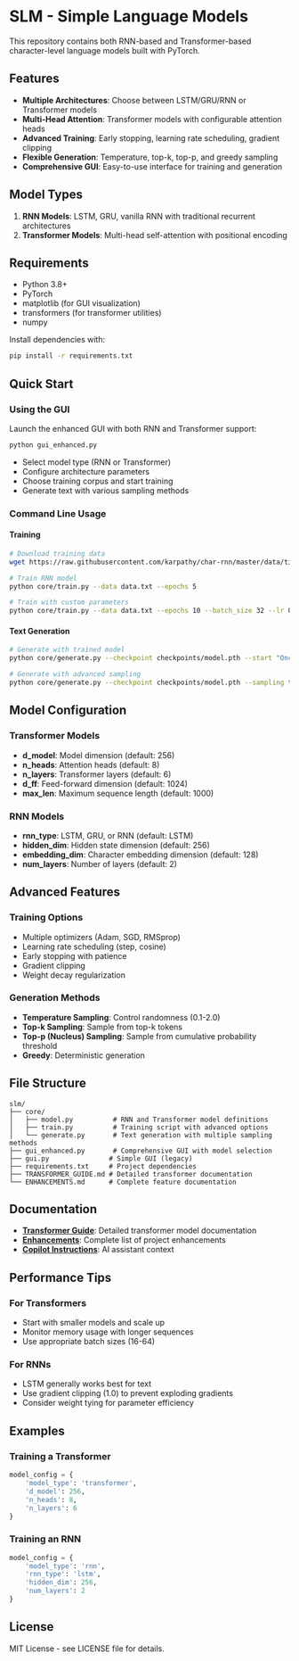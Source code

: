 # SLM - Simple Language Models

This repository contains both RNN-based and Transformer-based character-level language models built with PyTorch.

## Features
- **Multiple Architectures**: Choose between LSTM/GRU/RNN or Transformer models
- **Multi-Head Attention**: Transformer models with configurable attention heads
- **Advanced Training**: Early stopping, learning rate scheduling, gradient clipping
- **Flexible Generation**: Temperature, top-k, top-p, and greedy sampling
- **Comprehensive GUI**: Easy-to-use interface for training and generation

## Model Types
1. **RNN Models**: LSTM, GRU, vanilla RNN with traditional recurrent architectures
2. **Transformer Models**: Multi-head self-attention with positional encoding

## Requirements
- Python 3.8+
- PyTorch
- matplotlib (for GUI visualization)
- transformers (for transformer utilities)
- numpy

Install dependencies with:

```bash
pip install -r requirements.txt
```

## Quick Start

### Using the GUI
Launch the enhanced GUI with both RNN and Transformer support:

```bash
python gui_enhanced.py
```

- Select model type (RNN or Transformer)
- Configure architecture parameters
- Choose training corpus and start training
- Generate text with various sampling methods

### Command Line Usage

#### Training
```bash
# Download training data
wget https://raw.githubusercontent.com/karpathy/char-rnn/master/data/tinyshakespeare/input.txt -O data.txt

# Train RNN model
python core/train.py --data data.txt --epochs 5

# Train with custom parameters
python core/train.py --data data.txt --epochs 10 --batch_size 32 --lr 0.001
```

#### Text Generation
```bash
# Generate with trained model
python core/generate.py --checkpoint checkpoints/model.pth --start "Once upon a time" --length 200

# Generate with advanced sampling
python core/generate.py --checkpoint checkpoints/model.pth --sampling top_p --temperature 0.8 --top_p 0.9
```

## Model Configuration

### Transformer Models
- **d_model**: Model dimension (default: 256)
- **n_heads**: Attention heads (default: 8)
- **n_layers**: Transformer layers (default: 6)
- **d_ff**: Feed-forward dimension (default: 1024)
- **max_len**: Maximum sequence length (default: 1000)

### RNN Models  
- **rnn_type**: LSTM, GRU, or RNN (default: LSTM)
- **hidden_dim**: Hidden state dimension (default: 256)
- **embedding_dim**: Character embedding dimension (default: 128)
- **num_layers**: Number of layers (default: 2)

## Advanced Features

### Training Options
- Multiple optimizers (Adam, SGD, RMSprop)
- Learning rate scheduling (step, cosine)
- Early stopping with patience
- Gradient clipping
- Weight decay regularization

### Generation Methods
- **Temperature Sampling**: Control randomness (0.1-2.0)
- **Top-k Sampling**: Sample from top-k tokens
- **Top-p (Nucleus) Sampling**: Sample from cumulative probability threshold
- **Greedy**: Deterministic generation

## File Structure
```
slm/
├── core/
│   ├── model.py          # RNN and Transformer model definitions
│   ├── train.py          # Training script with advanced options
│   └── generate.py       # Text generation with multiple sampling methods
├── gui_enhanced.py       # Comprehensive GUI with model selection
├── gui.py               # Simple GUI (legacy)
├── requirements.txt     # Project dependencies
├── TRANSFORMER_GUIDE.md # Detailed transformer documentation
└── ENHANCEMENTS.md      # Complete feature documentation
```

## Documentation
- **[Transformer Guide](TRANSFORMER_GUIDE.md)**: Detailed transformer model documentation
- **[Enhancements](ENHANCEMENTS.md)**: Complete list of project enhancements
- **[Copilot Instructions](../.github/.copilot-instructions.md)**: AI assistant context

## Performance Tips

### For Transformers
- Start with smaller models and scale up
- Monitor memory usage with longer sequences
- Use appropriate batch sizes (16-64)

### For RNNs
- LSTM generally works best for text
- Use gradient clipping (1.0) to prevent exploding gradients
- Consider weight tying for parameter efficiency

## Examples

### Training a Transformer
```python
model_config = {
    'model_type': 'transformer',
    'd_model': 256,
    'n_heads': 8,
    'n_layers': 6
}
```

### Training an RNN
```python
model_config = {
    'model_type': 'rnn',
    'rnn_type': 'lstm',
    'hidden_dim': 256,
    'num_layers': 2
}
```

## License
MIT License - see LICENSE file for details.
